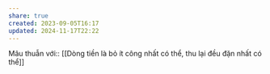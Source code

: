 ```yaml
---
share: true
created: 2023-09-05T16:17
updated: 2024-11-17T22:22
---
```

Mâu thuẫn với:: [[Dòng tiền là bỏ ít công nhất có thể, thu lại đều đặn nhất có thể]]